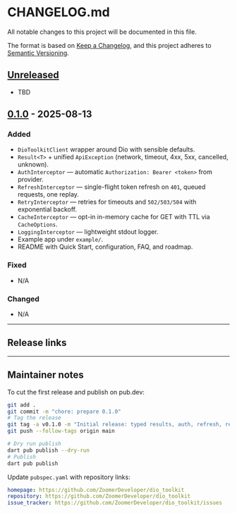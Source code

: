 # CHANGELOG.md

All notable changes to this project will be documented in this file.

The format is based on [Keep a Changelog](https://keepachangelog.com/en/1.1.0/),
and this project adheres to [Semantic Versioning](https://semver.org/spec/v2.0.0.html).

## [Unreleased]
- TBD

## [0.1.0] - 2025-08-13
### Added
- `DioToolkitClient` wrapper around Dio with sensible defaults.
- `Result<T>` + unified `ApiException` (network, timeout, 4xx, 5xx, cancelled, unknown).
- `AuthInterceptor` — automatic `Authorization: Bearer <token>` from provider.
- `RefreshInterceptor` — single-flight token refresh on `401`, queued requests, one replay.
- `RetryInterceptor` — retries for timeouts and `502/503/504` with exponential backoff.
- `CacheInterceptor` — opt-in in-memory cache for GET with TTL via `CacheOptions`.
- `LoggingInterceptor` — lightweight stdout logger.
- Example app under `example/`.
- README with Quick Start, configuration, FAQ, and roadmap.

### Fixed
- N/A

### Changed
- N/A

[Unreleased]: https://github.com/ZoomerDeveloper/dio_toolkit/compare/v0.1.0...HEAD
[0.1.0]: https://github.com/ZoomerDeveloper/dio_toolkit/releases/tag/v0.1.0

---

## Release links

---

## Maintainer notes

To cut the first release and publish on pub.dev:

```bash
git add .
git commit -m "chore: prepare 0.1.0"
# Tag the release
git tag -a v0.1.0 -m "Initial release: typed results, auth, refresh, retry, cache"
git push --follow-tags origin main

# Dry run publish
dart pub publish --dry-run
# Publish
dart pub publish
```

Update `pubspec.yaml` with repository links:

```yaml
homepage: https://github.com/ZoomerDeveloper/dio_toolkit
repository: https://github.com/ZoomerDeveloper/dio_toolkit
issue_tracker: https://github.com/ZoomerDeveloper/dio_toolkit/issues
```

